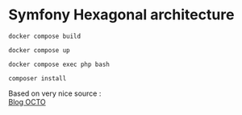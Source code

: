 # Symfony Hexagonal architecture

```
docker compose build
```

```
docker compose up
```

```
docker compose exec php bash
```

```
composer install
```


Based on very nice source :  
[Blog OCTO](https://blog.octo.com/architecture-hexagonale-trois-principes-et-un-exemple-dimplementation)
